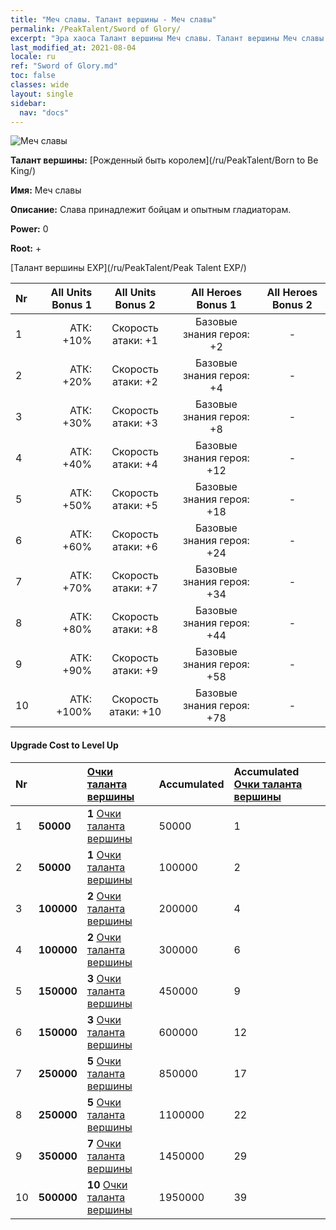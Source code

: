 ```yaml
---
title: "Меч славы. Талант вершины - Меч славы"
permalink: /PeakTalent/Sword of Glory/
excerpt: "Эра хаоса Талант вершины Меч славы. Талант вершины Меч славы. Меч славы"
last_modified_at: 2021-08-04
locale: ru
ref: "Sword of Glory.md"
toc: false
classes: wide
layout: single
sidebar:
  nav: "docs"
---
```


  ![Меч славы](/images/pt/talent_4201.png)

  **Талант вершины:** [Рожденный быть королем](/ru/PeakTalent/Born to Be King/)

  **Имя:** Меч славы

  **Описание:** Слава принадлежит бойцам и опытным гладиаторам.

  **Power:** 0

  **Root:** +

  [Талант вершины EXP](/ru/PeakTalent/Peak Talent EXP/)

  | Nr | All Units Bonus 1 | All Units Bonus 2 | All Heroes Bonus 1 | All Heroes Bonus 2 |
  |:---|--------------:|:-------------:|:-------------:|:-------------:|
  | 1 | АТК: +10% | Скорость атаки: +1 | Базовые знания героя: +2 | - |
  | 2 | АТК: +20% | Скорость атаки: +2 | Базовые знания героя: +4 | - |
  | 3 | АТК: +30% | Скорость атаки: +3 | Базовые знания героя: +8 | - |
  | 4 | АТК: +40% | Скорость атаки: +4 | Базовые знания героя: +12 | - |
  | 5 | АТК: +50% | Скорость атаки: +5 | Базовые знания героя: +18 | - |
  | 6 | АТК: +60% | Скорость атаки: +6 | Базовые знания героя: +24 | - |
  | 7 | АТК: +70% | Скорость атаки: +7 | Базовые знания героя: +34 | - |
  | 8 | АТК: +80% | Скорость атаки: +8 | Базовые знания героя: +44 | - |
  | 9 | АТК: +90% | Скорость атаки: +9 | Базовые знания героя: +58 | - |
  | 10 | АТК: +100% | Скорость атаки: +10 | Базовые знания героя: +78 | - |


#### Upgrade Cost to Level Up

  | Nr | <i class="fas fa-coins"/> | [Очки таланта вершины](/ItemsRU/con_934/) | Accumulated <i class="fas fa-coins"/> | Accumulated [Очки таланта вершины](/ItemsRU/con_934/) |
  |:---|:--------------|:-------------|:-------------|:-------------|
  | 1 | **50000** | **1** [Очки таланта вершины](/ItemsRU/con_934/) | 50000 | 1 |
  | 2 | **50000** | **1** [Очки таланта вершины](/ItemsRU/con_934/) | 100000 | 2 |
  | 3 | **100000** | **2** [Очки таланта вершины](/ItemsRU/con_934/) | 200000 | 4 |
  | 4 | **100000** | **2** [Очки таланта вершины](/ItemsRU/con_934/) | 300000 | 6 |
  | 5 | **150000** | **3** [Очки таланта вершины](/ItemsRU/con_934/) | 450000 | 9 |
  | 6 | **150000** | **3** [Очки таланта вершины](/ItemsRU/con_934/) | 600000 | 12 |
  | 7 | **250000** | **5** [Очки таланта вершины](/ItemsRU/con_934/) | 850000 | 17 |
  | 8 | **250000** | **5** [Очки таланта вершины](/ItemsRU/con_934/) | 1100000 | 22 |
  | 9 | **350000** | **7** [Очки таланта вершины](/ItemsRU/con_934/) | 1450000 | 29 |
  | 10 | **500000** | **10** [Очки таланта вершины](/ItemsRU/con_934/) | 1950000 | 39 |
